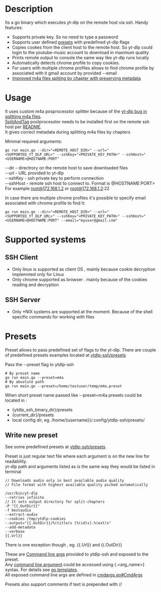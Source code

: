 # Description
Its a go binary which executes yt-dlp on the remote host via ssh.
Handy features:
- Supports private key. So no need to type a password
- Supports user defined [presets](https://github.com/danilovsergei/ytdlp-ssh/tree/main#presets) with predefined yt-dlp flags
- Copies cookes from the client host to the remote host. So yt-dlp could login to the youtube-music account to download in maximum quality
- Prints remote output to console the same way like yt-dlp runs locally
- Automatically detects chrome profile to copy cookies.
- For users with multiple chrome profiles allows to find chrome profile by associated with it gmail account by provided --email
- [Improved m4a files spliting by chapter with preserving metadata](https://github.com/danilovsergei/yt-dlp-split-and-tag) 


# Usage
It uses custom m4a posprocesstor splitter because of the [yt-dlp bug in splitting m4a files](https://github.com/yt-dlp/yt-dlp/issues/8363).\
[SplitAndTag](https://github.com/danilovsergei/yt-dlp-split-and-tag) postprocesstor needs to be installed first on the remote ssh host per [README](https://github.com/danilovsergei/yt-dlp-split-and-tag).\
It gives correct metadata during splitting m4a files by chapters

Minimal required arguments:

```
go run main.go --dir="<REMOTE_HOST_DIR>" --url="<SUPPORTED_YT_DLP_URL>" --sshKey="<PRIVATE_KEY_PATH>" --sshHost="<USERNAME>@HOSTNAME:PORT"
```

--dir  - directrory on the remote host to save downloaded files\
--url - URL provided to yt-dlp\
--sshKey  - ssh private key to perform connection\
--sshHost - remote ssh host to connect to. Format is <USERNAME>@HOSTNAME:PORT> For example root@172.168.1.2 or root@172.168.1.2:22


In case there are multiple chrome profiles it's possible to specify email associated with chrome profile to find it:

```
go run main.go --dir="<REMOTE_HOST_DIR>" --url="<SUPPORTED_YT_DLP_URL>" --sshKey="<PRIVATE_KEY_PATH>" --sshHost="<USERNAME>@HOSTNAME:PORT" --email="myuser@gmail.com"
```

# Supported systems
## SSH Client
* Only linux is supported as client OS , mainly because cookie decryption implemnted only for Linux
* Only chrome supported as browser . mainly because of the cookies reading and decryption

## SSH Server
* Only *NIX systems are supported at the moment. Because of the shell specific commands for working with files

# Presets
Preset allows to pass predefined set of flags to the yt-dlp.
There are couple of predefined presets examples located at [ytdlp-ssh/presets](https://github.com/danilovsergei/ytdlp-ssh/tree/main/presets)

Pass the --preset flag to ytdlp-ssh

```
# By preset name
go run main.go --preset=m4a
# By absolute path
go run main.go --preset=/home/testuser/temp/m4a.preset
```

When short preset name passed like --preset=m4a presets could be located in :
- {ytdlp_ssh_binary_dir}/presets
- {current_dir}/presets
- local config dir, eg. /home/{username}}/.config/ytdlp-ssh/presets/

## Write new preset
See some predefined presets at [ytdlp-ssh/presets](https://github.com/danilovsergei/ytdlp-ssh/tree/main/presets).

Preset is just regular text file where each argument is on the new line for readability.\
yt-dlp path and arguments listed as is the same way they would be listed in terminal

```
// Downloads audio only in best available audio quality
// File format with highest available quality picked automatically

/usr/bin/yt-dlp
--retries infinite
// It sets output directory for split-chapters
-P "{{.OutDir}}"
-f bestaudio
--extract-audio
--cookies /tmp/ytdlp-cookies
--output="{{.OutDir}}/%(title)s [%(id)s].%(ext)s"
--add-metadata
--verbose
{{.Url}}
```

There is one exception though , eg. {{.Url}} and {{.OutDir}}

These are [Command line args](https://github.com/danilovsergei/ytdlp-ssh/blob/main/ytdlp/cmdargs.go) provided to ytdlp-ssh and exposed to the preset.\
Any [command line argument](https://github.com/danilovsergei/ytdlp-ssh/blob/main/ytdlp/cmdargs.go) could be accessed using {.<arg_name>} syntax. For details see [go templates](https://pkg.go.dev/text/template).\
All exposed command line args are defined in [cmdargs.go#CmdArgs](https://github.com/danilovsergei/ytdlp-ssh/blob/main/ytdlp/cmdargs.go)

Presets also support comments if text is prepended with //

